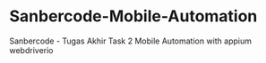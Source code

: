 # Sanbercode-Mobile-Automation
Sanbercode - Tugas Akhir Task 2 Mobile Automation with appium webdriverio
